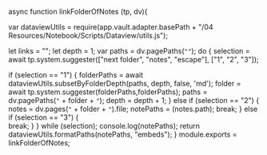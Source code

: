 async function linkFolderOfNotes (tp, dv){

var dataviewUtils = require(app.vault.adapter.basePath + "/04 Resources/Notebook/Scripts/Dataview/utils.js");


let links = "";
let depth = 1;
var paths = dv.pagePaths(`""`);
do {
  selection = await tp.system.suggester(["next folder", "notes", "escape"], ["1", "2", "3"]);
  
  if (selection == "1") {
  	folderPaths = await dataviewUtils.subsetByFolderDepth(paths, depth, false, 'md');
    folder = await tp.system.suggester(folderPaths,folderPaths);
    paths = dv.pagePaths(`"` + folder + `"`);
    depth = depth + 1;
     } else if (selection == "2") {
 	notes = dv.pages(`"` + folder + `"`).file;
 	notePaths = (notes.path);
 	break;
     } else if (selection == "3") {            
        break;
        }
  }
while (selection);
console.log(notePaths);
return dataviewUtils.formatPaths(notePaths, "embeds");
}
module.exports = linkFolderOfNotes;
